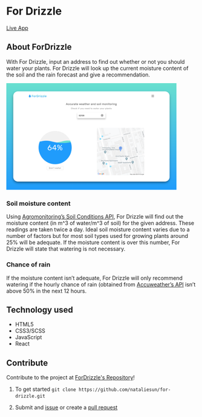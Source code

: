 # For Drizzle

[Live App](https://nataliesun.github.io/for-drizzle/)

## About ForDrizzle
With For Drizzle, input an address to find out whether or not you should water your plants. For Drizzle will look up the current moisture content of the soil and the rain forecast and give a recommendation.

<img src="./src/assets/for-drizzle.png" width="450px">

### Soil moisture content
Using [Agromonitoring’s Soil Conditions API](https://agromonitoring.com/api/current-soil), For Drizzle will find out the moisture content (in m^3 of water/m^3 of soil) for the given address. These readings are taken twice a day. Ideal soil moisture content varies due to a number of factors but for most soil types used for growing plants around 25% will be adequate. If the moisture content is over this number, For Drizzle will state that watering is not necessary.

### Chance of rain
If the moisture content isn’t adequate, For Drizzle will only recommend watering if the hourly chance of rain (obtained from [Accuweather’s API](https://developer.accuweather.com/accuweather-forecast-api/apis/get/forecasts/v1/hourly/12hour/%7BlocationKey%7D) isn’t above 50% in the next 12 hours.

## Technology used

* HTML5
* CSS3/SCSS
* JavaScript
* React

## Contribute

Contribute to the project at 
[ForDrizzle's Repository](https://github.com/nataliesun/for-drizzle)!

1. To get started `git clone https://github.com/nataliesun/for-drizzle.git`

2. Submit and [issue](https://github.com/nataliesun/for-drizzle/issues) or create a [pull request](https://github.com/nataliesun/for-drizzle/pulls)